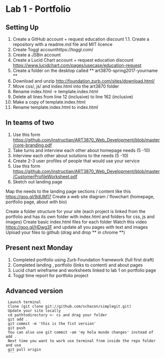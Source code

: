 # Lab 1 - Portfolio

## Setting Up
1. Create a GitHub account + request education discount
  1.1. Create a repository with a readme.md file and MIT licence
2. Create Toggl accounthttps://toggl.com/
3. Create a JSBin account
4. Create a Lucid Chart account + request education discount https://www.lucidchart.com/pages/usecase/education-request
5. Create a folder on the desktop called ** art3870-spring2017-yourname **
6. Download and unzip http://foundation.zurb.com/sites/download.html/
7. Move css/, js/ and index.html into the art3870 folder
8. Rename index.html -> template.index.html
9. Delete all lines from line 12 (inclusive) to line 162 (inclusive)
10. Make a copy of template.index.html
11. Rename template.index.html to index.html


## In teams of two
1. Use this form https://github.com/instructian/ART3870_Web_Development/blob/master/core-branding.pdf
1. Take turns and interview each other about homepage needs (5 -10)
2. Interview each other about solutions to the needs (5 -10)
3. Create 2-3 user profiles of people that would use your service
4. Use this form https://github.com/instructian/ART3870_Web_Development/blob/master/CustomerProfileWorksheet.pdf
5. Sketch out landing page


Map the needs to the landing page sections / content like this https://goo.gl/9dUM17
Create a web site diagram / flowchart (homepage, portfolio page, about with bio)

Create a folder structure for your site (each project is linked from the portfolio and has its own folder with index.html and folders for css, js and images)
Create basic index.html files for each folder
Watch this video https://goo.gl/HDwg3F  and update all you pages with text and images
Upload your files to github (drag and drop ** in chrome **)

## Present next Monday
1. Completed portfolio using Zurb Foundation framework (full first draft)
2. Completed landing , portfolio (links to content) and about pages
3. Lucid chart wireframe and worksheets linked to lab 1 on portfolio page
4. Toggl time report for portfolio project

## Advanced version
   ```
    Launch terminal
    Clone (git clone git://github.com/schacon/simplegit.git)
    Update your site locally
    cd pathtodirectory <- cs and drag your folder
    git add .
    git commit -m 'this is the fist version'
    git push
    You can also use git commit -am 'my hola mundo changes' instead of add .  
    Next time you want to work use terminal from inside the repo folder and use
    git pull origin
    ```
